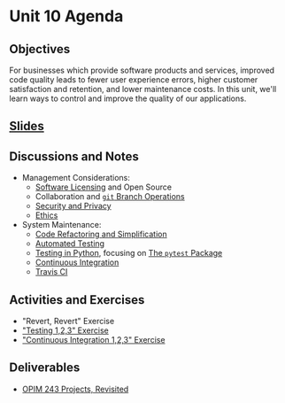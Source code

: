 # Unit 10 Agenda

## Objectives

For businesses which provide software products and services, improved code quality leads to fewer user experience errors, higher customer satisfaction and retention, and lower maintenance costs. In this unit, we'll learn ways to control and improve the quality of our applications.

## [Slides](https://docs.google.com/presentation/d/1V0cLB7oUDHUWHgqJsz9VWBPpXszoLqYvhXcSzzfe2B0/edit?usp=sharing)

## Discussions and Notes

  + Management Considerations:
    + [Software Licensing](/notes/licensing.md) and Open Source
    + Collaboration and [`git` Branch Operations](/notes/git.md#branch-operations)
    + [Security and Privacy](/notes/security-privacy.md)
    + [Ethics](/notes/ethics.md)
  + System Maintenance:
    + [Code Refactoring and Simplification](/notes/refactoring.md)
    + [Automated Testing](/notes/testing.md)
    + [Testing in Python](/notes/python/testing.md), focusing on [The `pytest` Package](/notes/python/packages/pytest.md)
    + [Continuous Integration](/notes/testing.md#continuous-integration)
    + [Travis CI](/notes/travis-ci.md)

## Activities and Exercises

  + "Revert, Revert" Exercise
  + ["Testing 1,2,3" Exercise](/exercises/testing-123.md)
  + ["Continuous Integration 1,2,3" Exercise](/exercises/ci-123.md)

## Deliverables

  + [OPIM 243 Projects, Revisited](/projects/quality-control.md)
